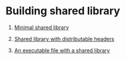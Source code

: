 Building shared library
=========================

1. [Minimal shared library](./exp1/makefile)

2. [Shared library with distributable headers](./exp2/makefile)

3. [An executable file with a shared library](./exp2/makefile) 